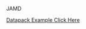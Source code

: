 JAMD

[Datapack Example Click Here](https://github.com/UnRealDinnerbone/JAMD/tree/main/src/main/resources/data/jamd)
